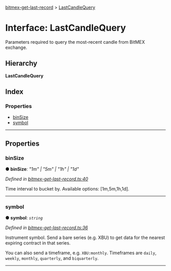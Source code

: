 [bitmex-get-last-record](../README.md) > [LastCandleQuery](../interfaces/lastcandlequery.md)

# Interface: LastCandleQuery

Parameters required to query the most-recent candle from BitMEX exchange.

## Hierarchy

**LastCandleQuery**

## Index

### Properties

* [binSize](lastcandlequery.md#binsize)
* [symbol](lastcandlequery.md#symbol)

---

## Properties

<a id="binsize"></a>

###  binSize

**● binSize**: *"1m" \| "5m" \| "1h" \| "1d"*

*Defined in [bitmex-get-last-record.ts:40](https://github.com/strong-roots-capital/bitmex-get-last-record/blob/1ee6030/src/bitmex-get-last-record.ts#L40)*

Time interval to bucket by. Available options: \[1m,5m,1h,1d\].

___
<a id="symbol"></a>

###  symbol

**● symbol**: *`string`*

*Defined in [bitmex-get-last-record.ts:36](https://github.com/strong-roots-capital/bitmex-get-last-record/blob/1ee6030/src/bitmex-get-last-record.ts#L36)*

Instrument symbol. Send a bare series (e.g. XBU) to get data for the nearest expiring contract in that series.

You can also send a timeframe, e.g. `XBU:monthly`. Timeframes are `daily`, `weekly`, `monthly`, `quarterly`, and `biquarterly`.

___


